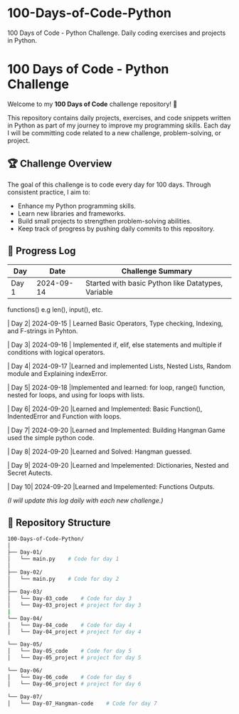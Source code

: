# 100-Days-of-Code-Python
100 Days of Code - Python Challenge. Daily coding exercises and projects in Python.
# 100 Days of Code - Python Challenge

Welcome to my **100 Days of Code** challenge repository! 🚀

This repository contains daily projects, exercises, and code snippets written in Python as part of my journey to improve my programming skills. Each day I will be committing code related to a new challenge, problem-solving, or project.

## 🏆 Challenge Overview

The goal of this challenge is to code every day for 100 days. Through consistent practice, I aim to:
- Enhance my Python programming skills.
- Learn new libraries and frameworks.
- Build small projects to strengthen problem-solving abilities.
- Keep track of progress by pushing daily commits to this repository.

## 📅 Progress Log

| Day  | Date       | Challenge Summary                                       |
|------|------------|---------------------------------------------------------|
| Day 1| 2024-09-14 | Started with basic Python like Datatypes, Variable
functions() e.g len(), input(), etc.   

| Day 2| 2024-09-15 | Learned Basic Operators, Type checking, Indexing,
and F-strings in Pyhton. 

| Day 3| 2024-09-16 | Implemented if, elif, else statements and
multiple if conditions with logical operators.

| Day 4| 2024-09-17 |Learned and implemented Lists, Nested Lists,
Random module and Explaining indexError.

| Day 5| 2024-09-18 |Implemented and learned: for loop, range()
function, nested for loops, and using for loops with lists.

| Day 6| 2024-09-20 |Learned and Implemented: Basic Function(),
IndentedError and Function with loops.

| Day 7| 2024-09-20 |Learned and Implemented: Building Hangman Game
used the simple python code.

| Day 8| 2024-09-20 |Learned and Solved: Hangman guessed.

| Day 9| 2024-09-20 |Learned and Impelemented: Dictionaries, Nested and Secret Autects.

| Day 10| 2024-09-20 |Learned and Impelemented: Functions Outputs.


*(I will update this log daily with each new challenge.)*

## 📂 Repository Structure

```bash
100-Days-of-Code-Python/
│
├── Day-01/
│   └── main.py    # Code for day 1
│
├── Day-02/
│   └── main.py    # Code for day 2
│
├── Day-03/
│   └── Day-03_code    # Code for day 3
│   └── Day-03_project # project for day 3 
|
└── Day-04/
│   └── Day-04_code    # Code for day 4
│   └── Day-04_project # project for day 4

└── Day-05/
│   └── Day-05_code    # Code for day 5
│   └── Day-05_project # project for day 5

└── Day-06/
│   └── Day-06_code    # Code for day 6
│   └── Day-06_project # project for day 6

└── Day-07/
│   └── Day-07_Hangman-code    # Code for day 7


